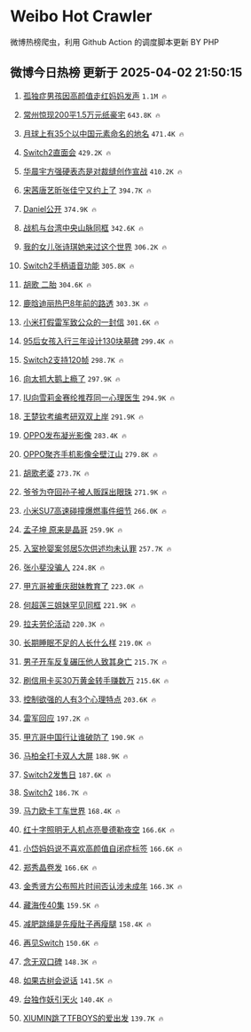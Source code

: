 # Weibo Hot Crawler 



微博热榜爬虫，利用 Github Action 的调度脚本更新 BY PHP 


## 微博今日热榜 更新于 2025-04-02 21:50:15 
1. [孤独症男孩因高颜值走红妈妈发声](https://s.weibo.com/weibo?q=%23%E5%AD%A4%E7%8B%AC%E7%97%87%E7%94%B7%E5%AD%A9%E5%9B%A0%E9%AB%98%E9%A2%9C%E5%80%BC%E8%B5%B0%E7%BA%A2%E5%A6%88%E5%A6%88%E5%8F%91%E5%A3%B0%23&t=31&band_rank=1&Refer=top) `1.1M 🔥` 

1. [常州惊现200平1.5万元纸豪宅](https://s.weibo.com/weibo?q=%23%E5%B8%B8%E5%B7%9E%E6%83%8A%E7%8E%B0200%E5%B9%B31.5%E4%B8%87%E5%85%83%E7%BA%B8%E8%B1%AA%E5%AE%85%23&t=31&band_rank=2&Refer=top) `643.8K 🔥` 

1. [月球上有35个以中国元素命名的地名](https://s.weibo.com/weibo?q=%23%E6%9C%88%E7%90%83%E4%B8%8A%E6%9C%8935%E4%B8%AA%E4%BB%A5%E4%B8%AD%E5%9B%BD%E5%85%83%E7%B4%A0%E5%91%BD%E5%90%8D%E7%9A%84%E5%9C%B0%E5%90%8D%23&t=31&band_rank=3&Refer=top) `471.4K 🔥` 

1. [Switch2直面会](https://s.weibo.com/weibo?q=Switch2%E7%9B%B4%E9%9D%A2%E4%BC%9A&t=31&band_rank=4&Refer=top) `429.2K 🔥` 

1. [华晨宇方强硬表态是对裁缝创作宣战](https://s.weibo.com/weibo?q=%23%E5%8D%8E%E6%99%A8%E5%AE%87%E6%96%B9%E5%BC%BA%E7%A1%AC%E8%A1%A8%E6%80%81%E6%98%AF%E5%AF%B9%E8%A3%81%E7%BC%9D%E5%88%9B%E4%BD%9C%E5%AE%A3%E6%88%98%23&t=31&band_rank=5&Refer=top) `410.2K 🔥` 

1. [宋茜唐艺昕张佳宁又约上了](https://s.weibo.com/weibo?q=%23%E5%AE%8B%E8%8C%9C%E5%94%90%E8%89%BA%E6%98%95%E5%BC%A0%E4%BD%B3%E5%AE%81%E5%8F%88%E7%BA%A6%E4%B8%8A%E4%BA%86%23&t=31&band_rank=6&Refer=top) `394.7K 🔥` 

1. [Daniel公开](https://s.weibo.com/weibo?q=%23Daniel%E5%85%AC%E5%BC%80%23&t=31&band_rank=7&Refer=top) `374.9K 🔥` 

1. [战机与台湾中央山脉同框](https://s.weibo.com/weibo?q=%23%E6%88%98%E6%9C%BA%E4%B8%8E%E5%8F%B0%E6%B9%BE%E4%B8%AD%E5%A4%AE%E5%B1%B1%E8%84%89%E5%90%8C%E6%A1%86%23&t=31&band_rank=8&Refer=top) `342.6K 🔥` 

1. [我的女儿张诗琪她来过这个世界](https://s.weibo.com/weibo?q=%23%E6%88%91%E7%9A%84%E5%A5%B3%E5%84%BF%E5%BC%A0%E8%AF%97%E7%90%AA%E5%A5%B9%E6%9D%A5%E8%BF%87%E8%BF%99%E4%B8%AA%E4%B8%96%E7%95%8C%23&t=31&band_rank=9&Refer=top) `306.2K 🔥` 

1. [Switch2手柄语音功能](https://s.weibo.com/weibo?q=%23Switch2%E6%89%8B%E6%9F%84%E8%AF%AD%E9%9F%B3%E5%8A%9F%E8%83%BD%23&t=31&band_rank=10&Refer=top) `305.8K 🔥` 

1. [胡歌 二胎](https://s.weibo.com/weibo?q=%E8%83%A1%E6%AD%8C%20%E4%BA%8C%E8%83%8E&t=31&band_rank=11&Refer=top) `304.6K 🔥` 

1. [鹿晗迪丽热巴8年前的路透](https://s.weibo.com/weibo?q=%23%E9%B9%BF%E6%99%97%E8%BF%AA%E4%B8%BD%E7%83%AD%E5%B7%B48%E5%B9%B4%E5%89%8D%E7%9A%84%E8%B7%AF%E9%80%8F%23&t=31&band_rank=12&Refer=top) `303.3K 🔥` 

1. [小米打假雷军致公众的一封信](https://s.weibo.com/weibo?q=%23%E5%B0%8F%E7%B1%B3%E6%89%93%E5%81%87%E9%9B%B7%E5%86%9B%E8%87%B4%E5%85%AC%E4%BC%97%E7%9A%84%E4%B8%80%E5%B0%81%E4%BF%A1%23&t=31&band_rank=13&Refer=top) `301.6K 🔥` 

1. [95后女孩入行三年设计130块墓碑](https://s.weibo.com/weibo?q=%2395%E5%90%8E%E5%A5%B3%E5%AD%A9%E5%85%A5%E8%A1%8C%E4%B8%89%E5%B9%B4%E8%AE%BE%E8%AE%A1130%E5%9D%97%E5%A2%93%E7%A2%91%23&t=31&band_rank=14&Refer=top) `299.4K 🔥` 

1. [Switch2支持120帧](https://s.weibo.com/weibo?q=%23Switch2%E6%94%AF%E6%8C%81120%E5%B8%A7%23&t=31&band_rank=15&Refer=top) `298.7K 🔥` 

1. [向太抓大鹅上瘾了](https://s.weibo.com/weibo?q=%23%E5%90%91%E5%A4%AA%E6%8A%93%E5%A4%A7%E9%B9%85%E4%B8%8A%E7%98%BE%E4%BA%86%23&t=31&band_rank=16&Refer=top) `297.9K 🔥` 

1. [IU向雪莉金赛纶推荐同一心理医生](https://s.weibo.com/weibo?q=%23IU%E5%90%91%E9%9B%AA%E8%8E%89%E9%87%91%E8%B5%9B%E7%BA%B6%E6%8E%A8%E8%8D%90%E5%90%8C%E4%B8%80%E5%BF%83%E7%90%86%E5%8C%BB%E7%94%9F%23&t=31&band_rank=17&Refer=top) `294.9K 🔥` 

1. [王楚钦考编考研双双上岸](https://s.weibo.com/weibo?q=%23%E7%8E%8B%E6%A5%9A%E9%92%A6%E8%80%83%E7%BC%96%E8%80%83%E7%A0%94%E5%8F%8C%E5%8F%8C%E4%B8%8A%E5%B2%B8%23&t=31&band_rank=18&Refer=top) `291.9K 🔥` 

1. [OPPO发布凝光影像](https://s.weibo.com/weibo?q=%23OPPO%E5%8F%91%E5%B8%83%E5%87%9D%E5%85%89%E5%BD%B1%E5%83%8F%23&t=31&band_rank=19&Refer=top) `283.4K 🔥` 

1. [OPPO聚齐手机影像全壁江山](https://s.weibo.com/weibo?q=%23OPPO%E8%81%9A%E9%BD%90%E6%89%8B%E6%9C%BA%E5%BD%B1%E5%83%8F%E5%85%A8%E5%A3%81%E6%B1%9F%E5%B1%B1%23&t=31&band_rank=20&Refer=top) `279.8K 🔥` 

1. [胡歌老婆](https://s.weibo.com/weibo?q=%E8%83%A1%E6%AD%8C%E8%80%81%E5%A9%86&t=31&band_rank=21&Refer=top) `273.7K 🔥` 

1. [爷爷为夺回孙子被人贩踩出眼珠](https://s.weibo.com/weibo?q=%23%E7%88%B7%E7%88%B7%E4%B8%BA%E5%A4%BA%E5%9B%9E%E5%AD%99%E5%AD%90%E8%A2%AB%E4%BA%BA%E8%B4%A9%E8%B8%A9%E5%87%BA%E7%9C%BC%E7%8F%A0%23&t=31&band_rank=22&Refer=top) `271.9K 🔥` 

1. [小米SU7高速碰撞爆燃事件细节](https://s.weibo.com/weibo?q=%23%E5%B0%8F%E7%B1%B3SU7%E9%AB%98%E9%80%9F%E7%A2%B0%E6%92%9E%E7%88%86%E7%87%83%E4%BA%8B%E4%BB%B6%E7%BB%86%E8%8A%82%23&t=31&band_rank=23&Refer=top) `266.0K 🔥` 

1. [孟子坤 原来是晶哥](https://s.weibo.com/weibo?q=%E5%AD%9F%E5%AD%90%E5%9D%A4%20%E5%8E%9F%E6%9D%A5%E6%98%AF%E6%99%B6%E5%93%A5&t=31&band_rank=24&Refer=top) `259.9K 🔥` 

1. [入室抢婴案邻居5次供述均未认罪](https://s.weibo.com/weibo?q=%23%E5%85%A5%E5%AE%A4%E6%8A%A2%E5%A9%B4%E6%A1%88%E9%82%BB%E5%B1%855%E6%AC%A1%E4%BE%9B%E8%BF%B0%E5%9D%87%E6%9C%AA%E8%AE%A4%E7%BD%AA%23&t=31&band_rank=25&Refer=top) `257.7K 🔥` 

1. [张小斐没骗人](https://s.weibo.com/weibo?q=%E5%BC%A0%E5%B0%8F%E6%96%90%E6%B2%A1%E9%AA%97%E4%BA%BA&t=31&band_rank=26&Refer=top) `224.8K 🔥` 

1. [甲亢哥被重庆甜妹教育了](https://s.weibo.com/weibo?q=%23%E7%94%B2%E4%BA%A2%E5%93%A5%E8%A2%AB%E9%87%8D%E5%BA%86%E7%94%9C%E5%A6%B9%E6%95%99%E8%82%B2%E4%BA%86%23&t=31&band_rank=27&Refer=top) `223.0K 🔥` 

1. [何超莲三姐妹罕见同框](https://s.weibo.com/weibo?q=%23%E4%BD%95%E8%B6%85%E8%8E%B2%E4%B8%89%E5%A7%90%E5%A6%B9%E7%BD%95%E8%A7%81%E5%90%8C%E6%A1%86%23&t=31&band_rank=28&Refer=top) `221.9K 🔥` 

1. [拉夫劳伦活动](https://s.weibo.com/weibo?q=%E6%8B%89%E5%A4%AB%E5%8A%B3%E4%BC%A6%E6%B4%BB%E5%8A%A8&t=31&band_rank=29&Refer=top) `220.3K 🔥` 

1. [长期睡眠不足的人长什么样](https://s.weibo.com/weibo?q=%23%E9%95%BF%E6%9C%9F%E7%9D%A1%E7%9C%A0%E4%B8%8D%E8%B6%B3%E7%9A%84%E4%BA%BA%E9%95%BF%E4%BB%80%E4%B9%88%E6%A0%B7%23&t=31&band_rank=30&Refer=top) `219.0K 🔥` 

1. [男子开车反复碾压他人致其身亡](https://s.weibo.com/weibo?q=%23%E7%94%B7%E5%AD%90%E5%BC%80%E8%BD%A6%E5%8F%8D%E5%A4%8D%E7%A2%BE%E5%8E%8B%E4%BB%96%E4%BA%BA%E8%87%B4%E5%85%B6%E8%BA%AB%E4%BA%A1%23&t=31&band_rank=31&Refer=top) `215.7K 🔥` 

1. [刷信用卡买30万黄金转手赚数万](https://s.weibo.com/weibo?q=%23%E5%88%B7%E4%BF%A1%E7%94%A8%E5%8D%A1%E4%B9%B030%E4%B8%87%E9%BB%84%E9%87%91%E8%BD%AC%E6%89%8B%E8%B5%9A%E6%95%B0%E4%B8%87%23&t=31&band_rank=32&Refer=top) `215.6K 🔥` 

1. [控制欲强的人有3个心理特点](https://s.weibo.com/weibo?q=%23%E6%8E%A7%E5%88%B6%E6%AC%B2%E5%BC%BA%E7%9A%84%E4%BA%BA%E6%9C%893%E4%B8%AA%E5%BF%83%E7%90%86%E7%89%B9%E7%82%B9%23&t=31&band_rank=33&Refer=top) `203.6K 🔥` 

1. [雷军回应](https://s.weibo.com/weibo?q=%E9%9B%B7%E5%86%9B%E5%9B%9E%E5%BA%94&t=31&band_rank=34&Refer=top) `197.2K 🔥` 

1. [甲亢哥中国行让谁破防了](https://s.weibo.com/weibo?q=%23%E7%94%B2%E4%BA%A2%E5%93%A5%E4%B8%AD%E5%9B%BD%E8%A1%8C%E8%AE%A9%E8%B0%81%E7%A0%B4%E9%98%B2%E4%BA%86%23&t=31&band_rank=35&Refer=top) `190.9K 🔥` 

1. [马柏全打卡双人大屏](https://s.weibo.com/weibo?q=%23%E9%A9%AC%E6%9F%8F%E5%85%A8%E6%89%93%E5%8D%A1%E5%8F%8C%E4%BA%BA%E5%A4%A7%E5%B1%8F%23&t=31&band_rank=36&Refer=top) `188.9K 🔥` 

1. [Switch2发售日](https://s.weibo.com/weibo?q=%23Switch2%E5%8F%91%E5%94%AE%E6%97%A5%23&t=31&band_rank=37&Refer=top) `187.6K 🔥` 

1. [Switch2](https://s.weibo.com/weibo?q=Switch2&t=31&band_rank=38&Refer=top) `186.7K 🔥` 

1. [马力欧卡丁车世界](https://s.weibo.com/weibo?q=%E9%A9%AC%E5%8A%9B%E6%AC%A7%E5%8D%A1%E4%B8%81%E8%BD%A6%E4%B8%96%E7%95%8C&t=31&band_rank=39&Refer=top) `168.4K 🔥` 

1. [红十字照明无人机点亮曼德勒夜空](https://s.weibo.com/weibo?q=%23%E7%BA%A2%E5%8D%81%E5%AD%97%E7%85%A7%E6%98%8E%E6%97%A0%E4%BA%BA%E6%9C%BA%E7%82%B9%E4%BA%AE%E6%9B%BC%E5%BE%B7%E5%8B%92%E5%A4%9C%E7%A9%BA%23&t=31&band_rank=40&Refer=top) `166.6K 🔥` 

1. [小岱妈妈说不喜欢高颜值自闭症标签](https://s.weibo.com/weibo?q=%23%E5%B0%8F%E5%B2%B1%E5%A6%88%E5%A6%88%E8%AF%B4%E4%B8%8D%E5%96%9C%E6%AC%A2%E9%AB%98%E9%A2%9C%E5%80%BC%E8%87%AA%E9%97%AD%E7%97%87%E6%A0%87%E7%AD%BE%23&t=31&band_rank=41&Refer=top) `166.6K 🔥` 

1. [郑秀晶卷发](https://s.weibo.com/weibo?q=%E9%83%91%E7%A7%80%E6%99%B6%E5%8D%B7%E5%8F%91&t=31&band_rank=42&Refer=top) `166.6K 🔥` 

1. [金秀贤方公布照片时间否认涉未成年](https://s.weibo.com/weibo?q=%23%E9%87%91%E7%A7%80%E8%B4%A4%E6%96%B9%E5%85%AC%E5%B8%83%E7%85%A7%E7%89%87%E6%97%B6%E9%97%B4%E5%90%A6%E8%AE%A4%E6%B6%89%E6%9C%AA%E6%88%90%E5%B9%B4%23&t=31&band_rank=43&Refer=top) `166.3K 🔥` 

1. [藏海传40集](https://s.weibo.com/weibo?q=%23%E8%97%8F%E6%B5%B7%E4%BC%A040%E9%9B%86%23&t=31&band_rank=44&Refer=top) `159.5K 🔥` 

1. [减肥跳绳是先瘦肚子再瘦腿](https://s.weibo.com/weibo?q=%E5%87%8F%E8%82%A5%E8%B7%B3%E7%BB%B3%E6%98%AF%E5%85%88%E7%98%A6%E8%82%9A%E5%AD%90%E5%86%8D%E7%98%A6%E8%85%BF&t=31&band_rank=45&Refer=top) `158.4K 🔥` 

1. [再见Switch](https://s.weibo.com/weibo?q=%E5%86%8D%E8%A7%81Switch&t=31&band_rank=46&Refer=top) `150.6K 🔥` 

1. [念无双口碑](https://s.weibo.com/weibo?q=%E5%BF%B5%E6%97%A0%E5%8F%8C%E5%8F%A3%E7%A2%91&t=31&band_rank=47&Refer=top) `148.3K 🔥` 

1. [如果古树会说话](https://s.weibo.com/weibo?q=%23%E5%A6%82%E6%9E%9C%E5%8F%A4%E6%A0%91%E4%BC%9A%E8%AF%B4%E8%AF%9D%23&t=31&band_rank=48&Refer=top) `141.5K 🔥` 

1. [台独作妖引天火](https://s.weibo.com/weibo?q=%23%E5%8F%B0%E7%8B%AC%E4%BD%9C%E5%A6%96%E5%BC%95%E5%A4%A9%E7%81%AB%23&t=31&band_rank=49&Refer=top) `140.4K 🔥` 

1. [XIUMIN跳了TFBOYS的爱出发](https://s.weibo.com/weibo?q=%23XIUMIN%E8%B7%B3%E4%BA%86TFBOYS%E7%9A%84%E7%88%B1%E5%87%BA%E5%8F%91%23&t=31&band_rank=50&Refer=top) `139.7K 🔥` 

